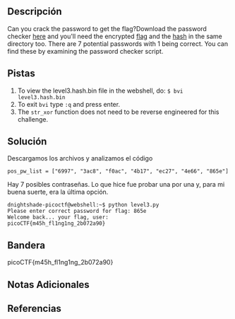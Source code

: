 ## Descripción
Can you crack the password to get the flag?Download the password checker [here](https://artifacts.picoctf.net/c/16/level3.py) and you'll need the encrypted [flag](https://artifacts.picoctf.net/c/16/level3.flag.txt.enc) and the [hash](https://artifacts.picoctf.net/c/16/level3.hash.bin) in the same directory too. There are 7 potential passwords with 1 being correct. You can find these by examining the password checker script.

## Pistas 
1. To view the level3.hash.bin file in the webshell, do: `$ bvi level3.hash.bin`
2. To exit `bvi` type `:q` and press enter.
3. The `str_xor` function does not need to be reverse engineered for this challenge.

## Solución
Descargamos los archivos y analizamos el código

```
pos_pw_list = ["6997", "3ac8", "f0ac", "4b17", "ec27", "4e66", "865e"]
```

Hay 7 posibles contraseñas. Lo que hice fue probar una por una y, para mi buena suerte, era la última opción. 
```
dnightshade-picoctf@webshell:~$ python level3.py
Please enter correct password for flag: 865e
Welcome back... your flag, user:
picoCTF{m45h_fl1ng1ng_2b072a90}
```
## Bandera
picoCTF{m45h_fl1ng1ng_2b072a90}

## Notas Adicionales

## Referencias
